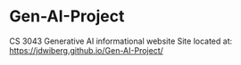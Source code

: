 # Gen-AI-Project
CS 3043 Generative AI informational website
Site located at: https://jdwiberg.github.io/Gen-AI-Project/

